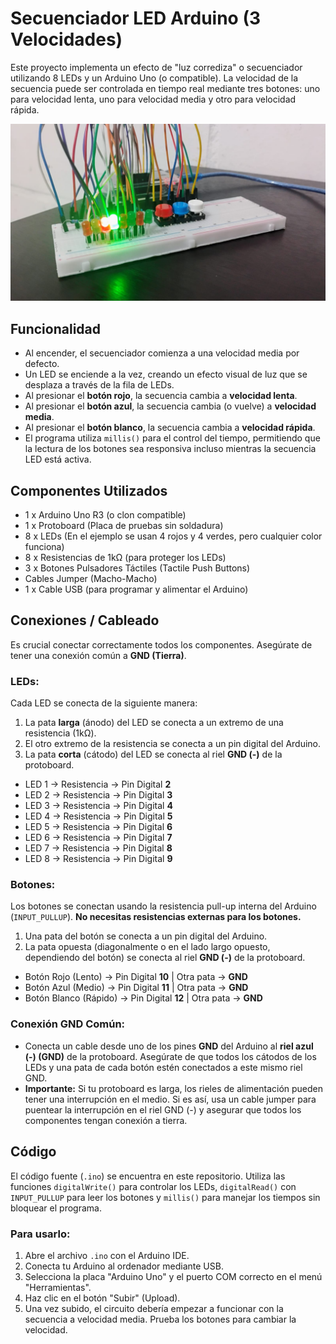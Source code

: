 # Secuenciador LED Arduino (3 Velocidades)

Este proyecto implementa un efecto de "luz corrediza" o secuenciador utilizando 8 LEDs y un Arduino Uno (o compatible). La velocidad de la secuencia puede ser controlada en tiempo real mediante tres botones: uno para velocidad lenta, uno para velocidad media y otro para velocidad rápida.

![Imagen del circuito](secuenciador.jpeg)


## Funcionalidad

*   Al encender, el secuenciador comienza a una velocidad media por defecto.
*   Un LED se enciende a la vez, creando un efecto visual de luz que se desplaza a través de la fila de LEDs.
*   Al presionar el **botón rojo**, la secuencia cambia a **velocidad lenta**.
*   Al presionar el **botón azul**, la secuencia cambia (o vuelve) a **velocidad media**.
*   Al presionar el **botón blanco**, la secuencia cambia a **velocidad rápida**.
*   El programa utiliza `millis()` para el control del tiempo, permitiendo que la lectura de los botones sea responsiva incluso mientras la secuencia LED está activa.

## Componentes Utilizados

*   1 x Arduino Uno R3 (o clon compatible)
*   1 x Protoboard (Placa de pruebas sin soldadura)
*   8 x LEDs (En el ejemplo se usan 4 rojos y 4 verdes, pero cualquier color funciona)
*   8 x Resistencias de 1kΩ (para proteger los LEDs)
*   3 x Botones Pulsadores Táctiles (Tactile Push Buttons)
*   Cables Jumper (Macho-Macho)
*   1 x Cable USB (para programar y alimentar el Arduino)

## Conexiones / Cableado

Es crucial conectar correctamente todos los componentes. Asegúrate de tener una conexión común a **GND (Tierra)**.

### LEDs:

Cada LED se conecta de la siguiente manera:
1.  La pata **larga** (ánodo) del LED se conecta a un extremo de una resistencia (1kΩ).
2.  El otro extremo de la resistencia se conecta a un pin digital del Arduino.
3.  La pata **corta** (cátodo) del LED se conecta al riel **GND (-)** de la protoboard.

*   LED 1 -> Resistencia -> Pin Digital **2**
*   LED 2 -> Resistencia -> Pin Digital **3**
*   LED 3 -> Resistencia -> Pin Digital **4**
*   LED 4 -> Resistencia -> Pin Digital **5**
*   LED 5 -> Resistencia -> Pin Digital **6**
*   LED 6 -> Resistencia -> Pin Digital **7**
*   LED 7 -> Resistencia -> Pin Digital **8**
*   LED 8 -> Resistencia -> Pin Digital **9**

### Botones:

Los botones se conectan usando la resistencia pull-up interna del Arduino (`INPUT_PULLUP`). **No necesitas resistencias externas para los botones.**
1.  Una pata del botón se conecta a un pin digital del Arduino.
2.  La pata opuesta (diagonalmente o en el lado largo opuesto, dependiendo del botón) se conecta al riel **GND (-)** de la protoboard.

*   Botón Rojo (Lento) -> Pin Digital **10** | Otra pata -> **GND**
*   Botón Azul (Medio) -> Pin Digital **11** | Otra pata -> **GND**
*   Botón Blanco (Rápido) -> Pin Digital **12** | Otra pata -> **GND**

### Conexión GND Común:

*   Conecta un cable desde uno de los pines **GND** del Arduino al **riel azul (-) (GND)** de la protoboard. Asegúrate de que todos los cátodos de los LEDs y una pata de cada botón estén conectados a este mismo riel GND.
*   **Importante:** Si tu protoboard es larga, los rieles de alimentación pueden tener una interrupción en el medio. Si es así, usa un cable jumper para puentear la interrupción en el riel GND (-) y asegurar que todos los componentes tengan conexión a tierra.

## Código

El código fuente (`.ino`) se encuentra en este repositorio. Utiliza las funciones `digitalWrite()` para controlar los LEDs, `digitalRead()` con `INPUT_PULLUP` para leer los botones y `millis()` para manejar los tiempos sin bloquear el programa.

### Para usarlo:

1.  Abre el archivo `.ino` con el Arduino IDE.
2.  Conecta tu Arduino al ordenador mediante USB.
3.  Selecciona la placa "Arduino Uno" y el puerto COM correcto en el menú "Herramientas".
4.  Haz clic en el botón "Subir" (Upload).
5.  Una vez subido, el circuito debería empezar a funcionar con la secuencia a velocidad media. Prueba los botones para cambiar la velocidad.

